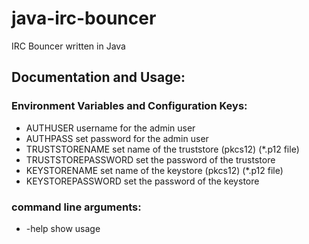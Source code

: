 # java-irc-bouncer
IRC Bouncer written in Java

## Documentation and Usage:


### Environment Variables and Configuration Keys:
- AUTHUSER            username for the admin user
- AUTHPASS            set password for the admin user
- TRUSTSTORENAME      set name of the truststore (pkcs12) (*.p12 file)
- TRUSTSTOREPASSWORD  set the password of the truststore
- KEYSTORENAME        set name of the keystore (pkcs12) (*.p12 file)
- KEYSTOREPASSWORD    set the password of the keystore


### command line arguments:
- -help               show usage

